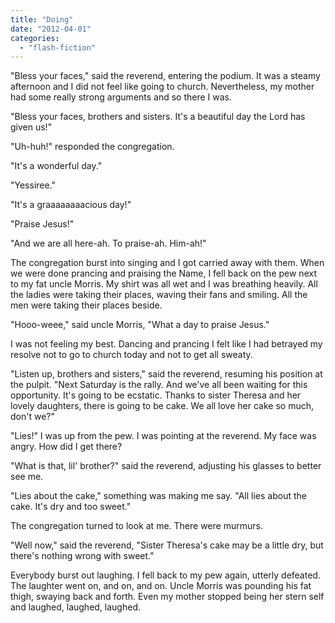 ```yaml
---
title: "Doing"
date: "2012-04-01"
categories: 
  - "flash-fiction"
---
```


"Bless your faces," said the reverend, entering the podium. It was a steamy afternoon and I did not feel like going to church. Nevertheless, my mother had some really strong arguments and so there I was.

"Bless your faces, brothers and sisters. It's a beautiful day the Lord has given us!"

"Uh-huh!" responded the congregation.

"It's a wonderful day."

"Yessiree."

"It's a graaaaaaaacious day!"

"Praise Jesus!"

"And we are all here-ah. To praise-ah. Him-ah!"

The congregation burst into singing and I got carried away with them. When we were done prancing and praising the Name, I fell back on the pew next to my fat uncle Morris. My shirt was all wet and I was breathing heavily. All the ladies were taking their places, waving their fans and smiling. All the men were taking their places beside.

"Hooo-weee," said uncle Morris, "What a day to praise Jesus."

I was not feeling my best. Dancing and prancing I felt like I had betrayed my resolve not to go to church today and not to get all sweaty.

"Listen up, brothers and sisters," said the reverend, resuming his position at the pulpit. "Next Saturday is the rally. And we've all been waiting for this opportunity. It's going to be ecstatic. Thanks to sister Theresa and her lovely daughters, there is going to be cake. We all love her cake so much, don't we?"

"Lies!" I was up from the pew. I was pointing at the reverend. My face was angry. How did I get there?

"What is that, lil' brother?" said the reverend, adjusting his glasses to better see me.

"Lies about the cake," something was making me say. "All lies about the cake. It's dry and too sweet."

The congregation turned to look at me. There were murmurs.

"Well now," said the reverend, "Sister Theresa's cake may be a little dry, but there's nothing wrong with sweet."

Everybody burst out laughing. I fell back to my pew again, utterly defeated. The laughter went on, and on, and on. Uncle Morris was pounding his fat thigh, swaying back and forth. Even my mother stopped being her stern self and laughed, laughed, laughed.
